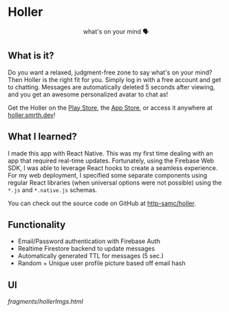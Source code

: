 # Holler
<p align="center">what's on your mind 🗣</p>

## What is it?
Do you want a relaxed, judgment-free zone to say what's on your mind? Then Holler is the right fit for you. Simply log in with a free account and get to chatting. Messages are automatically deleted 5 seconds after viewing, and you get an awesome personalized avatar to chat as!

Get the Holler on the [Play Store](https://play.google.com/store/apps/details?id=dev.smrth.holler), the [App Store](https://apps.apple.com/us/app/holler/id44718213), or access it anywhere at [holler.smrth.dev](https://holler.smrth.dev)!

## What I learned?
I made this app with React Native. This was my first time dealing with an app that required real-time updates. Fortunately, using the Firebase Web SDK, I was able to leverage React hooks to create a seamless experience. For my web deployment, I specified some separate components using regular React libraries (when universal options were not possible) using the `*.js` and `*.native.js` schemas.

You can check out the source code on GitHub at [http-samc/holler](https://github.com/http-samc/holler).


## Functionality
- Email/Password authentication with Firebase Auth
- Realtime Firestore backend to update messages
- Automatically generated TTL for messages (5 sec.)
- Random + Unique user profile picture based off email hash

## UI

${fragments/hollerImgs.html}$
